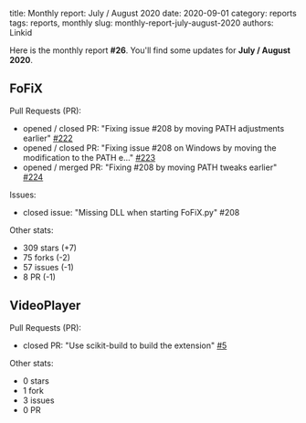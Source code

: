 title: Monthly report: July / August 2020
date: 2020-09-01
category: reports
tags: reports, monthly
slug: monthly-report-july-august-2020
authors: Linkid

Here is the monthly report **#26**. You'll find some updates for **July / August 2020**.


## FoFiX

Pull Requests (PR):

- opened / closed PR: "Fixing issue #208 by moving PATH adjustments earlier" [#222](https://github.com/fofix/fofix/pull/222)
- opened / closed PR: "Fixing issue #208 on Windows by moving the modification to the PATH e…" [#223](https://github.com/fofix/fofix/pull/223)
- opened / merged PR: "Fixing #208 by moving PATH tweaks earlier" [#224](https://github.com/fofix/fofix/pull/224)

Issues:

- closed issue: "Missing DLL when starting FoFiX.py" #208

Other stats:

- 309 stars (+7)
- 75 forks (-2)
- 57 issues (-1)
- 8 PR (-1)


## VideoPlayer

Pull Requests (PR):

- closed PR: "Use scikit-build to build the extension" [#5](https://github.com/fofix/python-videoplayer/5)

Other stats:

- 0 stars
- 1 fork
- 3 issues
- 0 PR
